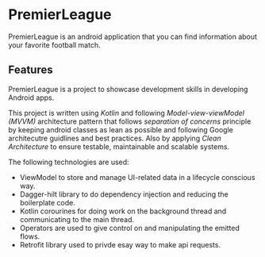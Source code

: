 # PremierLeague

PremierLeague is an android application that you can find information about your favorite football match.

Features
---

PremierLeague is a project to showcase development skills in developing Android apps.

This project is written using *Kotlin* and following *Model-view-viewModel (MVVM)* architecture pattern that follows *separation of concerns*
principle by keeping android classes as lean as possible and following Google architecutre guidlines and best practices. Also by applying *Clean Architecture*
to ensure testable, maintainable and scalable systems.

The following technologies are used:

- ViewModel to store and manage UI-related data in a lifecycle conscious way.
- Dagger-hilt library to do dependency injection and reducing the boilerplate code.
- Kotlin corourines for doing work on the background thread and communicating to the main thread.
- Operators are used to give control on and manipulating the emitted flows.
- Retrofit library used to privde esay way to make api requests.
